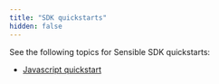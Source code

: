 ```yaml
---
title: "SDK quickstarts"
hidden: false
---
```


See the following topics for Sensible SDK quickstarts:

- [Javascript quickstart](doc:quickstart-javascript)